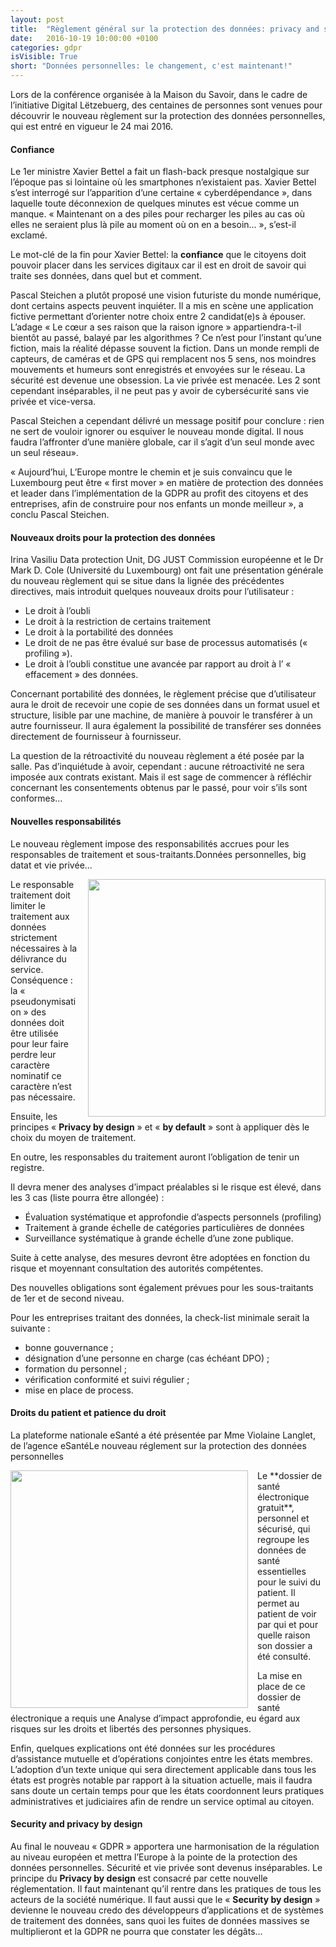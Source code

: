 ```yaml
---
layout: post
title:  "Règlement général sur la protection des données: privacy and security by design"
date:   2016-10-19 10:00:00 +0100
categories: gdpr
isVisible: True
short: "Données personnelles: le changement, c'est maintenant!"
---
```

Lors de la conférence organisée à la Maison du Savoir, dans le cadre de l’initiative Digital Lëtzebuerg, des centaines de personnes sont venues pour découvrir le nouveau règlement sur la protection des données personnelles, qui est entré en vigueur le 24 mai 2016.

#### Confiance
Le 1er ministre Xavier Bettel a fait un flash-back presque nostalgique sur l’époque pas si lointaine où les smartphones n’existaient pas. Xavier Bettel  s’est interrogé sur l’apparition d’une certaine « cyberdépendance », dans laquelle toute déconnexion de quelques minutes est vécue comme un manque. « Maintenant on a des piles pour recharger les piles au cas où elles ne seraient plus là pile au moment où on en a besoin… », s’est-il exclamé.

Le mot-clé de la fin pour Xavier Bettel: la **confiance** que le citoyens doit pouvoir placer dans les services digitaux car il est en droit de savoir qui traite ses données, dans quel but et comment.

Pascal Steichen a plutôt proposé une vision futuriste du monde numérique, dont certains aspects peuvent inquiéter. Il a mis en scène une application fictive permettant d’orienter notre choix entre 2 candidat(e)s à épouser. L’adage « Le cœur a ses raison que la raison ignore » appartiendra-t-il bientôt au passé, balayé par les algorithmes ? Ce n’est pour l’instant qu’une fiction, mais la réalité dépasse souvent la fiction. Dans un monde rempli de capteurs, de caméras et de GPS qui remplacent nos 5 sens, nos moindres mouvements et humeurs sont enregistrés et envoyées sur le réseau. La sécurité est devenue une obsession. La vie privée est menacée. Les 2 sont cependant inséparables, il ne peut pas y avoir de cybersécurité sans vie privée et vice-versa.

Pascal Steichen a cependant délivré un message positif pour conclure : rien ne sert de vouloir ignorer ou esquiver le nouveau monde digital. Il nous faudra l’affronter d’une manière globale, car il s’agit d’un seul monde avec un seul réseau».

« Aujourd’hui, L’Europe montre le chemin et je suis convaincu que le Luxembourg peut être « first mover » en matière de protection des données et leader dans l’implémentation de la GDPR au profit des citoyens et des entreprises, afin de construire pour nos enfants un monde meilleur », a conclu Pascal Steichen.

#### Nouveaux droits pour la protection des données
Irina Vasiliu Data protection Unit, DG JUST Commission européenne et le Dr Mark D. Cole (Université du Luxembourg) ont fait une présentation générale du nouveau règlement qui se situe dans la lignée des précédentes directives, mais introduit quelques nouveaux droits pour l’utilisateur :

* Le droit à l’oubli
* Le droit à la restriction de certains traitement
* Le droit à la portabilité des données
* Le droit de ne pas être évalué sur base de processus automatisés (« profiling »).
* Le droit à l’oubli constitue une avancée par rapport au droit à l’ « effacement » des données.

Concernant portabilité des données, le règlement précise que d’utilisateur aura le droit de recevoir une copie de ses données dans un format usuel et structure, lisible par une machine, de manière à pouvoir le transférer à un autre fournisseur. Il aura également la possibilité de transférer ses données directement de fournisseur à fournisseur.

La question de la rétroactivité du nouveau règlement a été posée par la salle. Pas d’inquiétude à avoir, cependant : aucune rétroactivité ne sera imposée aux contrats existant.  Mais il est sage de commencer à réfléchir concernant les consentements obtenus par le passé, pour voir s’ils sont conformes…

#### Nouvelles responsabilités
Le nouveau règlement impose des responsabilités accrues pour les responsables de traitement et sous-traitants.Données personnelles, big datat et vie privée...

<img src="{{ '/assets/img/201610/pascal-steichen-7.jpg' | relative_url }}" style="float:right; width:380px; margin-left: 15px;" />
Le responsable traitement doit limiter le traitement aux données strictement nécessaires à la délivrance du service. Conséquence : la « pseudonymisation » des données doit être utilisée pour leur faire perdre leur caractère nominatif ce caractère n’est pas nécessaire.

Ensuite, les principes « **Privacy by design** » et « **by default** » sont à appliquer dès le choix du moyen de traitement.

En outre, les responsables du traitement auront l’obligation de tenir un registre.

Il devra mener des analyses d’impact préalables si le risque est élevé, dans les 3 cas (liste pourra être allongée) :

* Évaluation systématique et approfondie d’aspects personnels (profiling)
* Traitement à grande échelle de catégories particulières de données
* Surveillance systématique à grande échelle d’une zone publique.

Suite à cette analyse, des mesures devront être adoptées en fonction du risque et moyennant consultation des autorités compétentes.

Des nouvelles obligations sont également prévues pour les sous-traitants de 1er et de second niveau.

Pour les entreprises traitant des données, la check-list minimale serait la suivante :

* bonne gouvernance ;
* désignation d’une personne en charge (cas échéant DPO) ;
* formation du personnel ;
* vérification conformité et suivi régulier ;
* mise en place de process.

#### Droits du patient et patience du droit
La plateforme nationale eSanté a été présentée par Mme Violaine Langlet, de l’agence eSantéLe nouveau réglement sur la protection des données personnelles

<img src="{{ '/assets/img/201610/pascal-steichen-10.jpg' | relative_url }}" style="float:left; width:380px; margin-right: 15px;" />
Le **dossier de santé électronique gratuit**, personnel et sécurisé, qui regroupe les données de santé essentielles pour le suivi du patient. Il permet au patient de voir par qui et pour quelle raison son dossier a été consulté.

La mise en place de ce dossier de santé électronique a requis une Analyse d’impact approfondie, eu égard aux risques sur les droits et libertés des personnes physiques.

Enfin, quelques explications ont été données sur les procédures d’assistance mutuelle et d’opérations conjointes entre les états membres. L’adoption d’un texte unique qui sera directement applicable dans tous les états est progrès notable par rapport à la situation actuelle, mais il faudra sans doute un certain temps pour que les états coordonnent leurs pratiques administratives et judiciaires afin de rendre un service optimal au citoyen.

#### Security and privacy by design
Au final le nouveau « GDPR » apportera une harmonisation de la régulation au niveau européen et mettra l’Europe à la pointe de la protection des données personnelles. Sécurité et vie privée sont devenus inséparables. Le principe du **Privacy by design** est consacré par cette nouvelle réglementation. Il faut maintenant qu’il rentre dans les pratiques de tous les acteurs de la société numérique. Il faut aussi que le « **Security by design** » devienne le nouveau credo des développeurs d’applications et de systèmes de traitement des données, sans quoi les fuites de données massives se multiplieront et la GDPR ne pourra que constater les dégâts…
